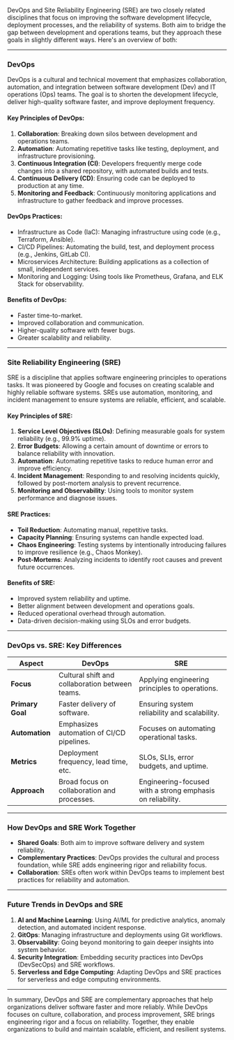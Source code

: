 DevOps and Site Reliability Engineering (SRE) are two closely related disciplines that focus on improving the software development lifecycle, deployment processes, and the reliability of systems. Both aim to bridge the gap between development and operations teams, but they approach these goals in slightly different ways. Here's an overview of both:

---

### **DevOps**
DevOps is a cultural and technical movement that emphasizes collaboration, automation, and integration between software development (Dev) and IT operations (Ops) teams. The goal is to shorten the development lifecycle, deliver high-quality software faster, and improve deployment frequency.

#### **Key Principles of DevOps:**
1. **Collaboration**: Breaking down silos between development and operations teams.
2. **Automation**: Automating repetitive tasks like testing, deployment, and infrastructure provisioning.
3. **Continuous Integration (CI)**: Developers frequently merge code changes into a shared repository, with automated builds and tests.
4. **Continuous Delivery (CD)**: Ensuring code can be deployed to production at any time.
5. **Monitoring and Feedback**: Continuously monitoring applications and infrastructure to gather feedback and improve processes.

#### **DevOps Practices:**
- Infrastructure as Code (IaC): Managing infrastructure using code (e.g., Terraform, Ansible).
- CI/CD Pipelines: Automating the build, test, and deployment process (e.g., Jenkins, GitLab CI).
- Microservices Architecture: Building applications as a collection of small, independent services.
- Monitoring and Logging: Using tools like Prometheus, Grafana, and ELK Stack for observability.

#### **Benefits of DevOps:**
- Faster time-to-market.
- Improved collaboration and communication.
- Higher-quality software with fewer bugs.
- Greater scalability and reliability.

---

### **Site Reliability Engineering (SRE)**
SRE is a discipline that applies software engineering principles to operations tasks. It was pioneered by Google and focuses on creating scalable and highly reliable software systems. SREs use automation, monitoring, and incident management to ensure systems are reliable, efficient, and scalable.

#### **Key Principles of SRE:**
1. **Service Level Objectives (SLOs)**: Defining measurable goals for system reliability (e.g., 99.9% uptime).
2. **Error Budgets**: Allowing a certain amount of downtime or errors to balance reliability with innovation.
3. **Automation**: Automating repetitive tasks to reduce human error and improve efficiency.
4. **Incident Management**: Responding to and resolving incidents quickly, followed by post-mortem analysis to prevent recurrence.
5. **Monitoring and Observability**: Using tools to monitor system performance and diagnose issues.

#### **SRE Practices:**
- **Toil Reduction**: Automating manual, repetitive tasks.
- **Capacity Planning**: Ensuring systems can handle expected load.
- **Chaos Engineering**: Testing systems by intentionally introducing failures to improve resilience (e.g., Chaos Monkey).
- **Post-Mortems**: Analyzing incidents to identify root causes and prevent future occurrences.

#### **Benefits of SRE:**
- Improved system reliability and uptime.
- Better alignment between development and operations goals.
- Reduced operational overhead through automation.
- Data-driven decision-making using SLOs and error budgets.

---

### **DevOps vs. SRE: Key Differences**
| **Aspect**               | **DevOps**                                      | **SRE**                                          |
|--------------------------|------------------------------------------------|-------------------------------------------------|
| **Focus**                | Cultural shift and collaboration between teams. | Applying engineering principles to operations.  |
| **Primary Goal**         | Faster delivery of software.                   | Ensuring system reliability and scalability.    |
| **Automation**           | Emphasizes automation of CI/CD pipelines.      | Focuses on automating operational tasks.        |
| **Metrics**              | Deployment frequency, lead time, etc.          | SLOs, SLIs, error budgets, and uptime.          |
| **Approach**             | Broad focus on collaboration and processes.    | Engineering-focused with a strong emphasis on reliability. |

---

### **How DevOps and SRE Work Together**
- **Shared Goals**: Both aim to improve software delivery and system reliability.
- **Complementary Practices**: DevOps provides the cultural and process foundation, while SRE adds engineering rigor and reliability focus.
- **Collaboration**: SREs often work within DevOps teams to implement best practices for reliability and automation.

---

### **Future Trends in DevOps and SRE**
1. **AI and Machine Learning**: Using AI/ML for predictive analytics, anomaly detection, and automated incident response.
2. **GitOps**: Managing infrastructure and deployments using Git workflows.
3. **Observability**: Going beyond monitoring to gain deeper insights into system behavior.
4. **Security Integration**: Embedding security practices into DevOps (DevSecOps) and SRE workflows.
5. **Serverless and Edge Computing**: Adapting DevOps and SRE practices for serverless and edge computing environments.

---

In summary, DevOps and SRE are complementary approaches that help organizations deliver software faster and more reliably. While DevOps focuses on culture, collaboration, and process improvement, SRE brings engineering rigor and a focus on reliability. Together, they enable organizations to build and maintain scalable, efficient, and resilient systems.

